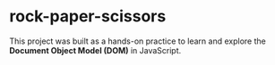 # rock-paper-scissors
This project was built as a hands-on practice to learn and explore the **Document Object Model (DOM)** in JavaScript.

